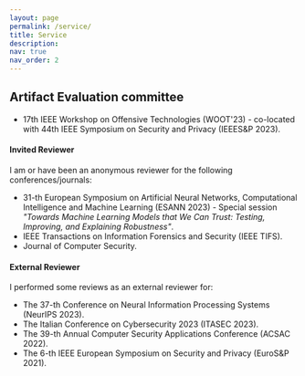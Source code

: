 ```yaml
---
layout: page
permalink: /service/
title: Service
description:
nav: true
nav_order: 2
---
```


## Artifact Evaluation committee

- 17th IEEE Workshop on Offensive Technologies (WOOT'23) - co-located with 44th IEEE Symposium on
Security and Privacy (IEEES&P 2023).

#### Invited Reviewer

I am or have been an anonymous reviewer for the following conferences/journals:

- 31-th European Symposium on Artificial Neural Networks, Computational Intelligence and Machine Learning (ESANN 2023) - Special session *"Towards Machine Learning Models that We Can Trust: Testing, Improving, and Explaining Robustness"*.
- IEEE Transactions on Information Forensics and Security (IEEE TIFS).
- Journal of Computer Security.


#### External Reviewer

I performed some reviews as an external reviewer for:

- The 37-th Conference on Neural Information Processing Systems (NeurIPS 2023).
- The Italian Conference on Cybersecurity 2023 (ITASEC 2023).
- The 39-th Annual Computer Security Applications Conference (ACSAC 2022).
- The 6-th IEEE European Symposium on Security and Privacy (EuroS&P 2021).
